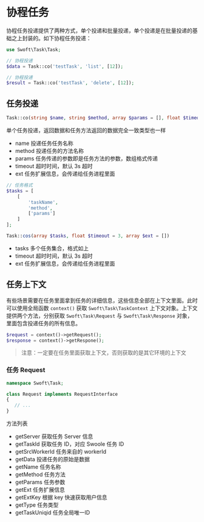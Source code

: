 # 协程任务

协程任务投递提供了两种方式，单个投递和批量投递，单个投递是在批量投递的基础之上封装的。如下协程任务投递：

```php
use Swoft\Task\Task;

// 协程投递
$data = Task::co('testTask', 'list', [12]);

// 协程投递
$result = Task::co('testTask', 'delete', [12]);
```


## 任务投递

```php
Task::co(string $name, string $method, array $params = [], float $timeout = 3, array $ext = [])
```

单个任务投递，返回数据和任务方法返回的数据完全一致类型也一样

- name 投递任务任务名称
- method 投递任务的方法名称
- params 任务传递的参数即是任务方法的参数，数组格式传递
- timeout 超时时间，默认 3s 超时
- ext 任务扩展信息，会传递给任务进程里面


```php
// 任务格式
$tasks = [
    [
        'taskName',
        'method',
        ['params']
    ]
];

Task::cos(array $tasks, float $timeout = 3, array $ext = [])
```

- tasks 多个任务集合，格式如上
- timeout 超时时间，默认 3s 超时
- ext 任务扩展信息，会传递给任务进程里面

## 任务上下文

有些场景需要在任务里面拿到任务的详细信息，这些信息全部在上下文里面。此时可以使用全局函数 `context()` 获取 `Swoft\Task\TaskContext` 上下文对象。上下文提供两个方法，分别获取 `Swoft\Task\Request` 与 `Swoft\Task\Response` 对象，里面包含投递任务的所有信息。

```php
$request = context()->getRequest();
$response = context()->getRespone();
```

> 注意：一定要在任务里面获取上下文，否则获取的是其它环境的上下文

### 任务 Request


```php
namespace Swoft\Task;

class Request implements RequestInterface
{
   // ...
}
```

方法列表

- getServer 获取任务 Server 信息
- getTaskId 获取任务 ID，对应 Swoole 任务 ID
- getSrcWorkerId 任务来自的 workerId
- getData 投递任务的原始是数据
- getName 任务名称
- getMethod 任务方法
- getParams 任务参数
- getExt 任务扩展信息
- getExtKey 根据 key 快速获取用户信息
- getType 任务类型
- getTaskUniqid 任务全局唯一ID